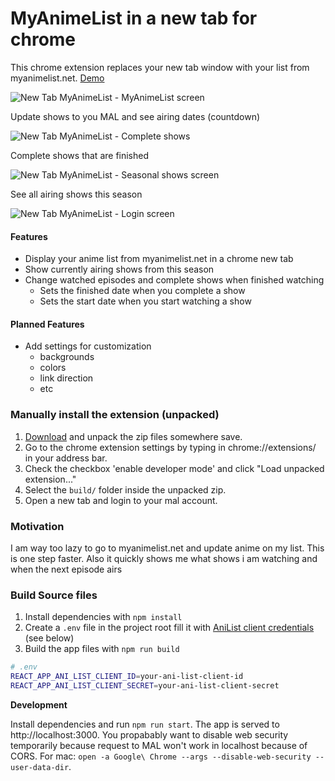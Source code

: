 # MyAnimeList in a new tab for chrome

This chrome extension replaces your new tab window with your list from myanimelist.net. [Demo](https://ricklancee.github.io/new-tab-myanimelist/)

![New Tab MyAnimeList - MyAnimeList screen](https://i.imgur.com/JYn9OPl.jpg)

Update shows to you MAL and see airing dates (countdown)

![New Tab MyAnimeList - Complete shows](http://i.imgur.com/hMOUomi.jpg)

Complete shows that are finished 

![New Tab MyAnimeList - Seasonal shows screen](https://i.imgur.com/RdSNU7T.jpg)

See all airing shows this season

![New Tab MyAnimeList - Login screen](https://i.imgur.com/OqkOZrG.jpg)

#### Features
- Display your anime list from myanimelist.net in a chrome new tab
- Show currently airing shows from this season 
- Change watched episodes and complete shows when finished watching
  - Sets the finished date when you complete a show
  - Sets the start date when you start watching a show

#### Planned Features
- Add settings for customization
  - backgrounds
  - colors
  - link direction
  - etc

### Manually install the extension (unpacked)

1. [Download](https://github.com/ricklancee/new-tab-myanimelist/archive/master.zip) and unpack the zip files somewhere save.
2. Go to the chrome extension settings by typing in chrome://extensions/ in your address bar.
3. Check the checkbox 'enable developer mode' and click "Load unpacked extension..."
4. Select the `build/` folder inside the unpacked zip.
5. Open a new tab and login to your mal account.

### Motivation
I am way too lazy to go to myanimelist.net and update anime on my list. This is one step faster. Also it quickly shows me what shows i am watching and when the next episode airs

### Build Source files

1. Install dependencies with `npm install`
3. Create a `.env` file in the project root fill it with [AniList client credentials](https://anilist-api.readthedocs.io/en/latest/introduction.html#creating-a-client) (see below)
2. Build the app files with `npm run build`

```sh
# .env
REACT_APP_ANI_LIST_CLIENT_ID=your-ani-list-client-id
REACT_APP_ANI_LIST_CLIENT_SECRET=your-ani-list-client-secret
```
**Development**  

Install dependencies and run `npm run start`. The app is served to http://localhost:3000. You propabably want to disable web security temporarily because request to MAL won't work in localhost because of CORS. For mac: `open -a Google\ Chrome --args --disable-web-security --user-data-dir`. 
